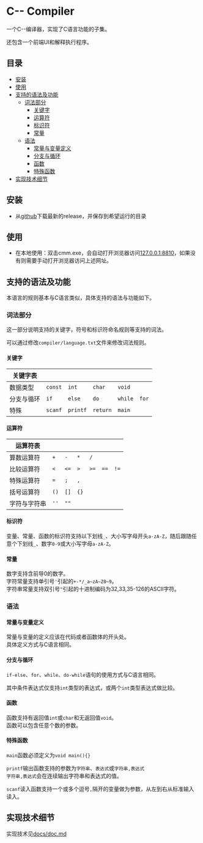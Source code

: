 # C-- Compiler

一个C--编译器，实现了C语言功能的子集。

还包含一个前端UI和解释执行程序。

## 目录 <!-- omit in toc -->

- [安装](#安装)
- [使用](#使用)
- [支持的语法及功能](#支持的语法及功能)
  - [词法部分](#词法部分)
    - [关键字](#关键字)
    - [运算符](#运算符)
    - [标识符](#标识符)
    - [常量](#常量)
  - [语法](#语法)
    - [常量与变量定义](#常量与变量定义)
    - [分支与循环](#分支与循环)
    - [函数](#函数)
    - [特殊函数](#特殊函数)
- [实现技术细节](#实现技术细节)

## 安装

- 从[github](https://github.com/KZNS/cmm-compiler/releases)下载最新的release，并保存到希望运行的目录

## 使用

- 在本地使用：双击cmm.exe，会自动打开浏览器访问[127.0.0.1:8810](http://127.0.0.1:5000)，如果没有则需要手动打开浏览器访问上述网址。

## 支持的语法及功能

本语言的规则基本与C语言类似，具体支持的语法与功能如下。

### 词法部分

这一部分说明支持的关键字，符号和标识符命名规则等支持的词法。

可以通过修改`compiler/language.txt`文件来修改词法规则。

#### 关键字

| 关键字表   |         |          |          |         |       |
| ---------- | ------- | -------- | -------- | ------- | ----- |
| 数据类型   | `const` | `int`    | `char`   | `void`  |       |
| 分支与循环 | `if`    | `else`   | `do`     | `while` | `for` |
| 特殊       | `scanf` | `printf` | `return` | `main`  |       |

#### 运算符

| 运算符表     |      |      |      |      |      |      |
| ------------ | ---- | ---- | ---- | ---- | ---- | ---- |
| 算数运算符   | `+`  | `-`  | `*`  | `/`  |      |      |
| 比较运算符   | `<`  | `<=` | `>`  | `>=` | `==` | `!=` |
| 特殊运算符   | `=`  | `;`  | `,`  |      |      |      |
| 括号运算符   | `()` | `[]` | `{}` |      |      |      |
| 字符与字符串 | `''` | `""` |      |      |      |      |

#### 标识符

变量、常量、函数的标识符支持以下划线`_`、大小写字母开头`a-zA-Z`，随后跟随任意个下划线`_`、数字`0-9`或大小写字母`a-zA-Z`。

#### 常量

数字支持含前导0的数字。  
字符常量支持单引号`'`引起的`+-*/_a~zA~Z0~9`。  
字符串常量支持双引号`"`引起的十进制编码为32,33,35-126的ASCII字符。  

### 语法

#### 常量与变量定义

常量与变量的定义应该在代码或者函数体的开头处。  
具体定义方式与C语言相同。

#### 分支与循环

`if-else`、`for`、`while`、`do-while`语句的使用方式与C语言相同。

其中条件表达式仅支持`int`类型的表达式，或两个`int`类型表达式做比较。

#### 函数

函数支持有返回值`int`或`char`和无返回值`void`。  
函数可以包含任意个数的参数。

#### 特殊函数

`main`函数必须定义为`void main(){}`

`printf`输出函数支持的参数为`字符串`、`表达式`或`字符串,表达式`  
`字符串,表达式`会在连续输出字符串和表达式的值。

`scanf`读入函数支持一个或多个逗号`,`隔开的变量做为参数，从左到右从标准输入读入。

## 实现技术细节

实现技术见[docs/doc.md](docs/doc.md)
